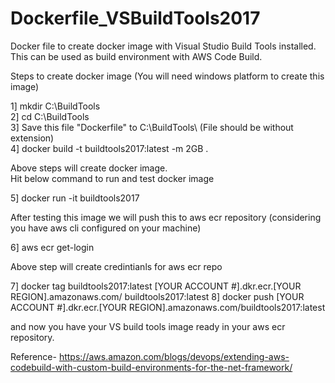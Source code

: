 # Dockerfile_VSBuildTools2017
Docker file to create docker image with Visual Studio Build Tools installed. This can be used as build environment with AWS Code Build.

Steps to create docker image (You will need windows platform to create this image)

1] mkdir C:\BuildTools  
2] cd C:\BuildTools  
3] Save this file "Dockerfile" to C:\BuildTools\  (File should be without extension)  
4] docker build -t buildtools2017:latest -m 2GB .  

Above steps will create docker image.   
Hit below command to run and test docker image  

5] docker run -it buildtools2017  

After testing this image we will push this to aws ecr repository
(considering you have aws cli configured on your machine)

6] aws ecr get-login

Above step will create credintianls for aws ecr repo 

7] docker tag buildtools2017:latest [YOUR ACCOUNT #].dkr.ecr.[YOUR REGION].amazonaws.com/ buildtools2017:latest
8] docker push [YOUR ACCOUNT #].dkr.ecr.[YOUR REGION].amazonaws.com/buildtools2017:latest

and now you have your VS build tools image ready in your aws ecr repository.

Reference- https://aws.amazon.com/blogs/devops/extending-aws-codebuild-with-custom-build-environments-for-the-net-framework/ 


